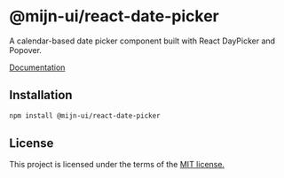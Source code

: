 # @mijn-ui/react-date-picker

A calendar-based date picker component built with React DayPicker and Popover.

[Documentation](https://mijn-ui.vercel.app/react/docs/components/date-picker)

## Installation

```sh
npm install @mijn-ui/react-date-picker
```

## License

This project is licensed under the terms of the [MIT license.](https://github.com/mijn-ui/mijn-ui-react/blob/main/LICENSE)
